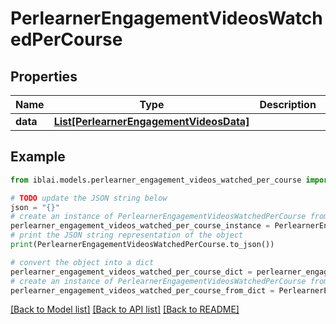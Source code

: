 # PerlearnerEngagementVideosWatchedPerCourse


## Properties

Name | Type | Description | Notes
------------ | ------------- | ------------- | -------------
**data** | [**List[PerlearnerEngagementVideosData]**](PerlearnerEngagementVideosData.md) |  | 

## Example

```python
from iblai.models.perlearner_engagement_videos_watched_per_course import PerlearnerEngagementVideosWatchedPerCourse

# TODO update the JSON string below
json = "{}"
# create an instance of PerlearnerEngagementVideosWatchedPerCourse from a JSON string
perlearner_engagement_videos_watched_per_course_instance = PerlearnerEngagementVideosWatchedPerCourse.from_json(json)
# print the JSON string representation of the object
print(PerlearnerEngagementVideosWatchedPerCourse.to_json())

# convert the object into a dict
perlearner_engagement_videos_watched_per_course_dict = perlearner_engagement_videos_watched_per_course_instance.to_dict()
# create an instance of PerlearnerEngagementVideosWatchedPerCourse from a dict
perlearner_engagement_videos_watched_per_course_from_dict = PerlearnerEngagementVideosWatchedPerCourse.from_dict(perlearner_engagement_videos_watched_per_course_dict)
```
[[Back to Model list]](../README.md#documentation-for-models) [[Back to API list]](../README.md#documentation-for-api-endpoints) [[Back to README]](../README.md)


